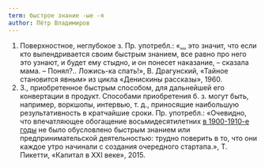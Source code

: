 ```yaml
---
term: быстрое знание -ые -я
author: Пётр Владимиров
---
```

1. Поверхностное, неглубокое з. Пр. употребл.: «[...]() это значит, что если кто выпендривается своим быстрым знанием, все равно про него это узнают, и будет ему стыдно, и он понесет наказание, – сказала мама. – Понял?.. Ложись-ка спать!», В. Драгунский, «Тайное становится явным» из цикла «Денискины рассказы», 1960. 
2. З., приобретенное быстрым способом, для дальнейшей его конвертации в продукт. Способами приобретения б. з. могут быть, например, воркшопы, интервью, т. д., приносящие наибольшую результативность в кратчайшие сроки. Пр. употребл.: «Очевидно, что впечатляющее обогащение восьмидесятилетних [в 1900-1910-е годы]() не было обусловлено быстрым знанием или предпринимательской деятельностью: трудно поверить в то, что они каждое утро начинали с создания очередного стартапа.», Т. Пикетти, «Капитал в ХХI веке», 2015.

